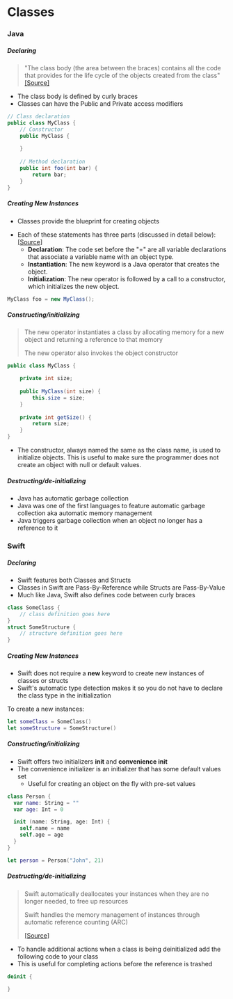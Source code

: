 # Classes

### Java
##### Declaring
> "The class body (the area between the braces) contains all the code that provides for the life cycle of the objects created from the class" [[Source]](https://docs.oracle.com/javase/tutorial/java/javaOO/classdecl.html)
- The class body is defined by curly braces
- Classes can have the Public and Private access modifiers
```java
// Class declaration
public class MyClass {
	// Constructor
    public MyClass {
    
    }
    
    // Method declaration
    public int foo(int bar) {
    	return bar;
    }
}
```

##### Creating New Instances
- Classes provide the blueprint for creating objects
* Each of these statements has three parts (discussed in detail below): [[Source]](https://docs.oracle.com/javase/tutorial/java/javaOO/objectcreation.html)
  * **Declaration**: The code set before the "=" are all variable declarations that associate a variable name with an object type.
  * **Instantiation**: The new keyword is a Java operator that creates the object.
  * **Initialization**: The new operator is followed by a call to a constructor, which initializes the new object.

```java
MyClass foo = new MyClass();
```

##### Constructing/initializing

> The new operator instantiates a class by allocating memory for a new object and returning a reference to that memory
> 
> The new operator also invokes the object constructor

```java
public class MyClass {

	private int size;
    
	public MyClass(int size) {
    	this.size = size;
    }
    
    private int getSize() {
    	return size;
    }
}
```
* The constructor, always named the same as the class name, is used to initialize objects. This is useful to make sure the programmer does not create an object with null or default values.

##### Destructing/de-initializing

* Java has automatic garbage collection
* Java was one of the first languages to feature automatic garbage collection aka automatic memory management
* Java triggers garbage collection when an object no longer has a reference to it

### Swift

##### Declaring

* Swift features both Classes and Structs
* Classes in Swift are Pass-By-Reference while Structs are Pass-By-Value
* Much like Java, Swift also defines code between curly braces
```swift
class SomeClass {
    // class definition goes here
}
struct SomeStructure {
    // structure definition goes here
}
```

##### Creating New Instances

* Swift does not require a **new** keyword to create new instances of classes or structs
* Swift's automatic type detection makes it so you do not have to declare the class type in the initialization

To create a new instances:
```swift
let someClass = SomeClass()
let someStructure = SomeStructure()
```

##### Constructing/initializing
* Swift offers two initializers **init** and **convenience init**
* The convenience initializer is an initializer that has some default values set
  * Useful for creating an object on the fly with pre-set values
```swift
class Person {
  var name: String = ""
  var age: Int = 0

  init (name: String, age: Int) {
    self.name = name
    self.age = age
  }
}

let person = Person("John", 21)
```
##### Destructing/de-initializing
> Swift automatically deallocates your instances when they are no longer needed, to free up resources
> 
> Swift handles the memory management of instances through automatic reference counting (ARC)
> 
> [[Source]](https://developer.apple.com/library/content/documentation/Swift/Conceptual/Swift_Programming_Language/Deinitialization.html#//apple_ref/doc/uid/TP40014097-CH19-ID142)

* To handle additional actions when a class is being deinitialized add the following code to your class
* This is useful for completing actions before the reference is trashed

```swift
deinit {

}
```
